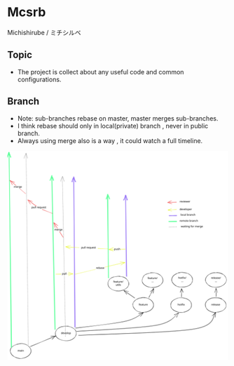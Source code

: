 # Mcsrb

Michishirube / ミチシルベ

## Topic

- The project is collect about any useful code and common configurations.

## Branch

- Note: sub-branches rebase on master, master merges sub-branches.
- I think rebase should only in local(private) branch , never in public branch.
- Always using merge also is a way , it could watch a full timeline.

![branch-flow](https://raw.githubusercontent.com/OrekiYuta/Mcsrb/main/src/main/resources/static/img/BranchFlow-2023-05-29-17.49.52.excalidraw.svg)
